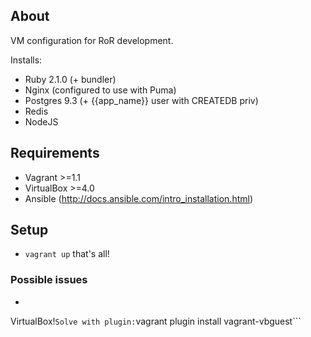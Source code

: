 ## About

VM configuration for RoR development.

Installs:

* Ruby 2.1.0 (+ bundler)
* Nginx (configured to use with Puma)
* Postgres 9.3 (+ {{app_name}} user with CREATEDB priv)
* Redis
* NodeJS


## Requirements

* Vagrant >=1.1
* VirtualBox >=4.0
* Ansible (http://docs.ansible.com/intro_installation.html)

## Setup

* ```vagrant up``` that's all!

### Possible issues

* ```The guest additions on this VM do not match the installed version of
VirtualBox!```
	Solve with plugin: ```vagrant plugin install vagrant-vbguest```